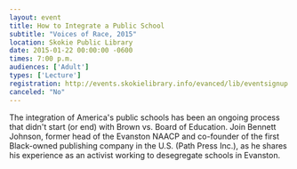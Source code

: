 ```yaml
---
layout: event
title: How to Integrate a Public School
subtitle: "Voices of Race, 2015"
location: Skokie Public Library
date: 2015-01-22 00:00:00 -0600
times: 7:00 p.m.
audiences: ['Adult']
types: ['Lecture']
registration: http://events.skokielibrary.info/evanced/lib/eventsignup.asp?ID=22980
canceled: "No"
---
```

The integration of America's public schools has been an ongoing process that didn't start (or end) with Brown vs. Board of Education. Join Bennett Johnson, former head of the Evanston NAACP and co-founder of the first Black-owned publishing company in the U.S. (Path Press Inc.), as he shares his experience as an activist working to desegregate schools in Evanston.
